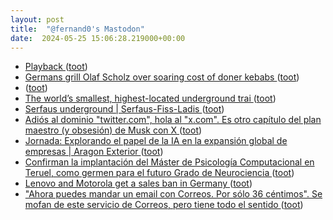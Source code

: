 ```yaml
---
layout: post
title:  "@fernand0's Mastodon"
date:  2024-05-25 15:06:28.219000+00:00
---
```

*  [Playback ](https://bbb.opencloud.lu/playback/presentation/2.3/e1d2665ed6d4ad3a07f23e5a3638fe49dc3a95b8-167904508245) ([toot](https://mastodon.social/@fernand0/112502347413507067))
*  [Germans grill Olaf Scholz over soaring cost of doner kebabs ](https://www.theguardian.com/world/article/2024/may/07/germans-grill-olaf-scholz-over-soaring-cost-of-doner-kebab) ([toot](https://mastodon.social/@fernand0/112502210399128724))
*  [ ](https://mstdn.social/@ecosdelfuturo) ([toot](https://mastodon.social/@fernand0/112502170764555018))
*  [The world’s smallest, highest-located underground trai ](https://mastodon.social/@fernand0/112502166617961322) ([toot](https://mastodon.social/@fernand0/112502166617961322))
*  [Serfaus underground \| Serfaus-Fiss-Ladis ](https://www.serfaus-fiss-ladis.at/en/Villages-region/The-Serfaus-Undergroun) ([toot](https://mastodon.social/@fernand0/112502029464933303))
*  [Adiós al dominio "twitter.com", hola al "x.com". Es otro capítulo del plan maestro (y obsesión) de Musk con X ](https://www.xataka.com/empresas-y-economia/adios-al-dominio-twitter-com-hola-al-x-com-otro-capitulo-plan-maestro-obsesion-musk-) ([toot](https://mastodon.social/@fernand0/112501804736297499))
*  [Jornada: Explorando el papel de la IA en la expansión global de empresas \| Aragon Exterior ](https://www.aragonexterior.es/event/jornada-ia-global) ([toot](https://mastodon.social/@fernand0/112501580881551727))
*  [Confirman la implantación del Máster de Psicología Computacional en Teruel, como germen para el futuro Grado de Neurociencia ](https://www.diariodeteruel.es/teruel/confirman-la-implantacion-del-master-de-psicologia-computacional-en-teruel-como-germen-para-el-futuro-grado-de-neurocienci) ([toot](https://mastodon.social/@fernand0/112501292450390821))
*  [Lenovo and Motorola get a sales ban in Germany ](https://www.gsmarena.com/lenovo_and_motorola_get_a_sales_ban_in_germany-news-62825.ph) ([toot](https://mastodon.social/@fernand0/112501013563325582))
*  ["Ahora puedes mandar un email con Correos. Por sólo 36 céntimos". Se mofan de este servicio de Correos, pero tiene todo el sentido ](https://www.genbeta.com/actualidad/ahora-puedes-mandar-email-correos-solo-36-centimos-se-mofan-este-servicio-correos-tiene-todo-sentid) ([toot](https://mastodon.social/@fernand0/112500833092941910))
